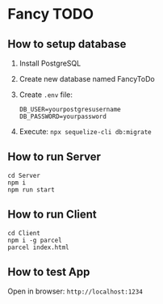 # Fancy TODO

## How to setup database

1. Install PostgreSQL
2. Create new database named FancyToDo
3. Create `.env` file:

    ```
    DB_USER=yourpostgresusername
    DB_PASSWORD=yourpassword
    ```

4. Execute: `npx sequelize-cli db:migrate`

## How to run Server

```
cd Server
npm i
npm run start
```

## How to run Client

```
cd Client
npm i -g parcel
parcel index.html
```

## How to test App

Open in browser: `http://localhost:1234`

